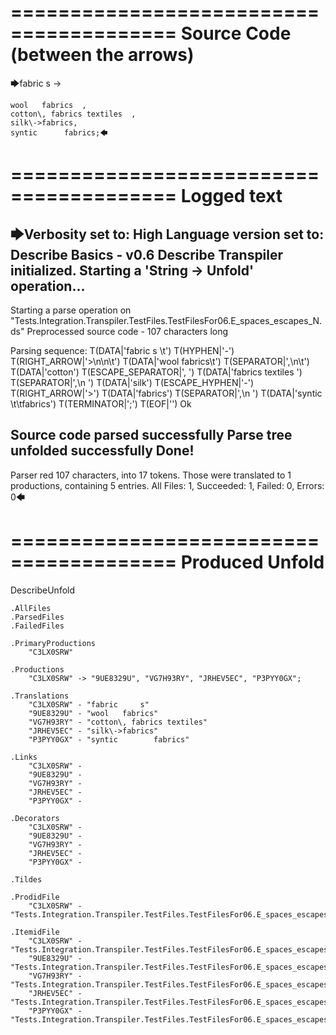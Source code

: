 ========================================
Source Code (between the arrows)
========================================

🡆fabric     s 	->

	wool   fabrics	,
	cotton\, fabrics textiles  ,
    silk\->fabrics,
    syntic 		fabrics;🡄

========================================
Logged text
========================================

🡆Verbosity set to: High
Language version set to: Describe Basics - v0.6
Describe Transpiler initialized.
Starting a 'String -> Unfold' operation...
------------------------
Starting a parse operation on "Tests.Integration.Transpiler.TestFiles.TestFilesFor06.E_spaces_escapes_N.ds"
Preprocessed source code - 107 characters long

Parsing sequence: T(DATA|'fabric     s \t') T(HYPHEN|'-') T(RIGHT_ARROW|'>\n\n\t') T(DATA|'wool   fabrics\t') T(SEPARATOR|',\n\t') T(DATA|'cotton') T(ESCAPE_SEPARATOR|'\, ') T(DATA|'fabrics textiles  ') T(SEPARATOR|',\n    ') T(DATA|'silk') T(ESCAPE_HYPHEN|'\-') T(RIGHT_ARROW|'>') T(DATA|'fabrics') T(SEPARATOR|',\n    ') T(DATA|'syntic \t\tfabrics') T(TERMINATOR|';') T(EOF|'<EOF>') Ok

Source code parsed successfully
Parse tree unfolded successfully
Done!
------------------------
Parser red 107 characters, into 17 tokens.
Those were translated to 1 productions, containing 5 entries.
All Files: 1, Succeeded: 1, Failed: 0, Errors: 0🡄

========================================
Produced Unfold
========================================

DescribeUnfold

    .AllFiles
    .ParsedFiles
    .FailedFiles

    .PrimaryProductions
        "C3LX0SRW" 

    .Productions
        "C3LX0SRW" -> "9UE8329U", "VG7H93RY", "JRHEV5EC", "P3PYY0GX";

    .Translations
        "C3LX0SRW" - "fabric     s"
        "9UE8329U" - "wool   fabrics"
        "VG7H93RY" - "cotton\, fabrics textiles"
        "JRHEV5EC" - "silk\->fabrics"
        "P3PYY0GX" - "syntic 		fabrics"

    .Links
        "C3LX0SRW" - 
        "9UE8329U" - 
        "VG7H93RY" - 
        "JRHEV5EC" - 
        "P3PYY0GX" - 

    .Decorators
        "C3LX0SRW" - 
        "9UE8329U" - 
        "VG7H93RY" - 
        "JRHEV5EC" - 
        "P3PYY0GX" - 

    .Tildes

    .ProdidFile
        "C3LX0SRW" - "Tests.Integration.Transpiler.TestFiles.TestFilesFor06.E_spaces_escapes_N.ds"

    .ItemidFile
        "C3LX0SRW" - "Tests.Integration.Transpiler.TestFiles.TestFilesFor06.E_spaces_escapes_N.ds"
        "9UE8329U" - "Tests.Integration.Transpiler.TestFiles.TestFilesFor06.E_spaces_escapes_N.ds"
        "VG7H93RY" - "Tests.Integration.Transpiler.TestFiles.TestFilesFor06.E_spaces_escapes_N.ds"
        "JRHEV5EC" - "Tests.Integration.Transpiler.TestFiles.TestFilesFor06.E_spaces_escapes_N.ds"
        "P3PYY0GX" - "Tests.Integration.Transpiler.TestFiles.TestFilesFor06.E_spaces_escapes_N.ds"

